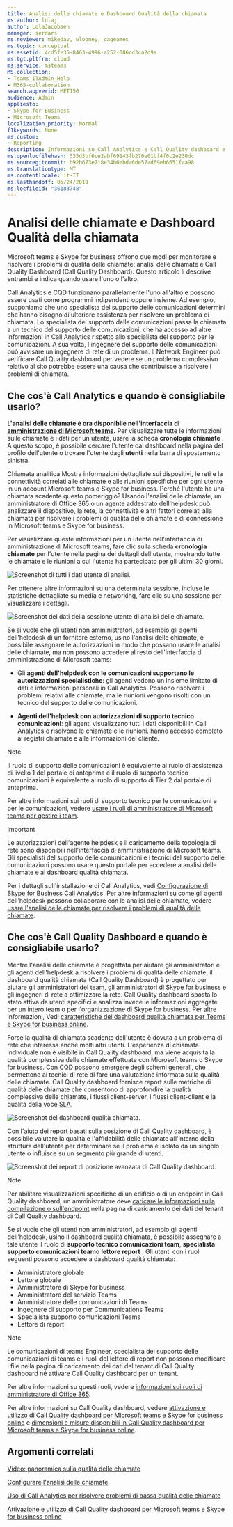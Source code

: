 ```yaml
---
title: Analisi delle chiamate e Dashboard Qualità della chiamata
ms.author: lolaj
author: LolaJacobsen
manager: serdars
ms.reviewer: mikedav, wlooney, gageames
ms.topic: conceptual
ms.assetid: 4cd5fe35-8463-4996-a252-086cd3ca2d9a
ms.tgt.pltfrm: cloud
ms.service: msteams
MS.collection:
- Teams_ITAdmin_Help
- M365-collaboration
search.appverid: MET150
audience: Admin
appliesto:
- Skype for Business
- Microsoft Teams
localization_priority: Normal
f1keywords: None
ms.custom:
- Reporting
description: Informazioni su Call Analytics e Call Quality dashboard e su come usarli per monitorare e risolvere i problemi di qualità delle chiamate.
ms.openlocfilehash: 535d3bf6ce2abf69143fb270e01bf4f0c2e230dc
ms.sourcegitcommit: b92b673e718e34b6ebda6de57ad69eb6651faa98
ms.translationtype: MT
ms.contentlocale: it-IT
ms.lasthandoff: 05/24/2019
ms.locfileid: "36183748"
---
```

# <a name="call-analytics-and-call-quality-dashboard"></a>Analisi delle chiamate e Dashboard Qualità della chiamata

Microsoft teams e Skype for business offrono due modi per monitorare e risolvere i problemi di qualità delle chiamate: analisi delle chiamate e Call Quality Dashboard (Call Quality Dashboard). Questo articolo li descrive entrambi e indica quando usare l'uno o l'altro.

Call Analytics e CQD funzionano parallelamente l'uno all'altro e possono essere usati come programmi indipendenti oppure insieme. Ad esempio, supponiamo che uno specialista del supporto delle comunicazioni determini che hanno bisogno di ulteriore assistenza per risolvere un problema di chiamata. Lo specialista del supporto delle comunicazioni passa la chiamata a un tecnico del supporto delle comunicazioni, che ha accesso ad altre informazioni in Call Analytics rispetto allo specialista del supporto per le comunicazioni. A sua volta, l'ingegnere del supporto delle comunicazioni può avvisare un ingegnere di rete di un problema. Il Network Engineer può verificare Call Quality dashboard per vedere se un problema complessivo relativo al sito potrebbe essere una causa che contribuisce a risolvere i problemi di chiamata.

## <a name="whats-call-analytics-and-when-should-i-use-it"></a>Che cos'è Call Analytics e quando è consigliabile usarlo?

**L'analisi delle chiamate è ora disponibile nell'interfaccia di [amministrazione di Microsoft teams](https://admin.teams.microsoft.com).** Per visualizzare tutte le informazioni sulle chiamate e i dati per un utente, usare la scheda **cronologia chiamate** . A questo scopo, è possibile cercare l'utente dal dashboard nella pagina del profilo dell'utente o trovare l'utente dagli **utenti** nella barra di spostamento sinistra.

Chiamata analitica Mostra informazioni dettagliate sui dispositivi, le reti e la connettività correlati alle chiamate e alle riunioni specifiche per ogni utente in un account Microsoft teams o Skype for business. Perché l'utente ha una chiamata scadente questo pomeriggio? Usando l'analisi delle chiamate, un amministratore di Office 365 o un agente addestrato dell'helpdesk può analizzare il dispositivo, la rete, la connettività e altri fattori correlati alla chiamata per risolvere i problemi di qualità delle chiamate e di connessione in Microsoft teams e Skype for business.

Per visualizzare queste informazioni per un utente nell'interfaccia di amministrazione di Microsoft teams, fare clic sulla scheda **cronologia chiamate** per l'utente nella pagina dei dettagli dell'utente, mostrando tutte le chiamate e le riunioni a cui l'utente ha partecipato per gli ultimi 30 giorni.

![Screenshot di tutti i dati utente di analisi.](media/teams-difference-between-call-analytics-and-call-quality-dashboard-image1.png)

Per ottenere altre informazioni su una determinata sessione, incluse le statistiche dettagliate su media e networking, fare clic su una sessione per visualizzare i dettagli.

![Screenshot dei dati della sessione utente di analisi delle chiamate.](media/teams-difference-between-call-analytics-and-call-quality-dashboard-image2.png)

Se si vuole che gli utenti non amministratori, ad esempio gli agenti dell'helpdesk di un fornitore esterno, usino l'analisi delle chiamate, è possibile assegnare le autorizzazioni in modo che possano usare le analisi delle chiamate, ma non possono accedere al resto dell'interfaccia di amministrazione di Microsoft teams: 
  
- Gli **agenti dell'helpdesk con le comunicazioni supportano le autorizzazioni specialistiche**: gli agenti vedono un insieme limitato di dati e informazioni personali in Call Analytics. Possono risolvere i problemi relativi alle chiamate, ma le riunioni vengono risolti con un tecnico del supporto delle comunicazioni.
    
- **Agenti dell'helpdesk con autorizzazioni di supporto tecnico comunicazioni**: gli agenti visualizzano tutti i dati disponibili in Call Analytics e risolvono le chiamate e le riunioni. hanno accesso completo ai registri chiamate e alle informazioni del cliente.

> [!NOTE]
> Il ruolo di supporto delle comunicazioni è equivalente al ruolo di assistenza di livello 1 del portale di anteprima e il ruolo di supporto tecnico comunicazioni è equivalente al ruolo di supporto di Tier 2 dal portale di anteprima.

Per altre informazioni sui ruoli di supporto tecnico per le comunicazioni e per le comunicazioni, vedere [usare i ruoli di amministratore di Microsoft teams per gestire i team](using-admin-roles.md).

> [!IMPORTANT]
> Le autorizzazioni dell'agente helpdesk e il caricamento della topologia di rete sono disponibili nell'interfaccia di amministrazione di Microsoft teams. Gli specialisti del supporto delle comunicazioni e i tecnici del supporto delle comunicazioni possono usare questo portale per accedere a analisi delle chiamate e al dashboard qualità chiamata.
    
Per i dettagli sull'installazione di Call Analytics, vedi [Configurazione di Skype for Business Call Analytics](set-up-call-analytics.md). Per altre informazioni su come gli agenti dell'helpdesk possono collaborare con le analisi delle chiamate, vedere [usare l'analisi delle chiamate per risolvere i problemi di qualità delle chiamate](use-call-analytics-to-troubleshoot-poor-call-quality.md).
  
## <a name="whats-the-call-quality-dashboard-and-when-should-i-use-it"></a>Che cos'è Call Quality Dashboard e quando è consigliabile usarlo?
  
Mentre l'analisi delle chiamate è progettata per aiutare gli amministratori e gli agenti dell'helpdesk a risolvere i problemi di qualità delle chiamate, il dashboard qualità chiamata (Call Quality Dashboard) è progettato per aiutare gli amministratori del team, gli amministratori di Skype for business e gli ingegneri di rete a ottimizzare la rete. Call Quality dashboard sposta lo stato attiva da utenti specifici e analizza invece le informazioni aggregate per un intero team o per l'organizzazione di Skype for business. Per altre informazioni, Vedi [caratteristiche del dashboard qualità chiamata per Teams e Skype for business online](turning-on-and-using-call-quality-dashboard.md#BKMKFeaturesOfTheCQD).
  
Forse la qualità di chiamata scadente dell'utente è dovuta a un problema di rete che interessa anche molti altri utenti. L'esperienza di chiamata individuale non è visibile in Call Quality dashboard, ma viene acquisita la qualità complessiva delle chiamate effettuate con Microsoft teams o Skype for business. Con CQD possono emergere degli schemi generali, che permettono ai tecnici di rete di fare una valutazione informata sulla qualità delle chiamate. Call Quality dashboard fornisce report sulle metriche di qualità delle chiamate che consentono di approfondire la qualità complessiva delle chiamate, i flussi client-server, i flussi client-client e la qualità della voce [SLA](https://go.microsoft.com/fwlink/p/?linkid=846252).
  
![Screenshot del dashboard qualità chiamata.](media/teams-difference-between-call-analytics-and-call-quality-dashboard-image3.png)

Con l'aiuto dei report basati sulla posizione di Call Quality dashboard, è possibile valutare la qualità e l'affidabilità delle chiamate all'interno della struttura dell'utente per determinare se il problema è isolato da un singolo utente o influisce su un segmento più grande di utenti.

![Screenshot dei report di posizione avanzata di Call Quality dashboard.](media/teams-difference-between-call-analytics-and-call-quality-dashboard-image4.png)

> [!NOTE]
> Per abilitare visualizzazioni specifiche di un edificio o di un endpoint in Call Quality dashboard, un amministratore deve [caricare le informazioni sulla compilazione o sull'endpoint](turning-on-and-using-call-quality-dashboard.md#upload-tenant-data-information) nella pagina di caricamento dei dati del tenant di Call Quality dashboard. 

Se si vuole che gli utenti non amministratori, ad esempio gli agenti dell'helpdesk, usino il dashboard qualità chiamata, è possibile assegnare a tale utente il ruolo di **supporto tecnico comunicazioni team**, **specialista supporto comunicazioni team**o **lettore report** . Gli utenti con i ruoli seguenti possono accedere a dashboard qualità chiamata:

- Amministratore globale
- Lettore globale
- Amministratore di Skype for business
- Amministratore del servizio Teams
- Amministratore delle comunicazioni di Teams
- Ingegnere di supporto per Communications Teams
- Specialista supporto comunicazioni Teams
- Lettore di report

> [!NOTE]
> Le comunicazioni di teams Engineer, specialista del supporto delle comunicazioni di teams e i ruoli del lettore di report non possono modificare i file nella pagina di caricamento dei dati del tenant di Call Quality dashboard né attivare Call Quality dashboard per un tenant.

Per altre informazioni su questi ruoli, vedere [informazioni sui ruoli di amministratore di Office 365](/office365/admin/add-users/about-admin-roles).

Per altre informazioni su Call Quality dashboard, vedere [attivazione e utilizzo di Call Quality dashboard per Microsoft teams e Skype for business online](turning-on-and-using-call-quality-dashboard.md) e [dimensioni e misure disponibili in Call Quality dashboard per Microsoft teams e Skype for business online](dimensions-and-measures-available-in-call-quality-dashboard.md).
  
## <a name="related-topics"></a>Argomenti correlati

[Video: panoramica sulla qualità delle chiamate](https://aka.ms/teams-quality)

[Configurare l'analisi delle chiamate](set-up-call-analytics.md)

[Uso di Call Analytics per risolvere problemi di bassa qualità delle chiamate](use-call-analytics-to-troubleshoot-poor-call-quality.md)

[Attivazione e utilizzo di Call Quality dashboard per Microsoft teams e Skype for business online](turning-on-and-using-call-quality-dashboard.md)
